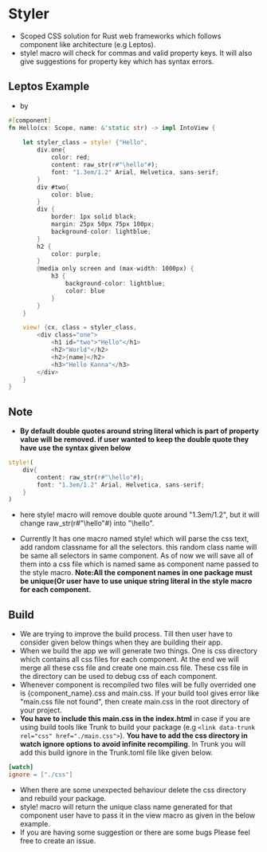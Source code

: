 # Styler
- Scoped CSS solution for Rust web frameworks which follows component like architecture (e.g Leptos).
- style! macro will check for commas and valid property keys. It will also give suggestions for property key which has syntax errors.

## Leptos Example
- by
```rust
#[component]
fn Hello(cx: Scope, name: &'static str) -> impl IntoView {
    
    let styler_class = style! {"Hello",
        div.one{
            color: red;
            content: raw_str(r#"\hello"#);
            font: "1.3em/1.2" Arial, Helvetica, sans-serif;
        }
        div #two{
            color: blue;
        }
        div {
            border: 1px solid black;
            margin: 25px 50px 75px 100px;
            background-color: lightblue;
        }
        h2 {
            color: purple;
        }
        @media only screen and (max-width: 1000px) {
            h3 {
                background-color: lightblue;
                color: blue
            }
        }
    }

    view! {cx, class = styler_class,
        <div class="one">
            <h1 id="two">"Hello"</h1>
            <h2>"World"</h2>
            <h2>{name}</h2>
            <h3>"Hello Kanna"</h3>
        </div>
    }
}
```

## Note
- **By default double quotes around string literal which is part of property value will be removed. if user wanted to keep the double quote they have use the syntax given below**
```rust
style!(
    div{
        content: raw_str(r#"\hello"#);
        font: "1.3em/1.2" Arial, Helvetica, sans-serif;
    }
)
```
- here style! macro will remove double quote around "1.3em/1.2", but it will change raw_str(r#"\hello"#) into "\hello".

- Currently It has one macro named style! which will parse the css text, add random classname for
all the selectors. this random class name will be same all selectors in same component. As of now we will save all of them into a css file which is named same as component name passed to the style macro. **Note:All the component names in one package must be unique(Or user have to use unique string literal in the style macro for each component.**

## Build
- We are trying to improve the build process. Till then user have to consider given below things when they are building their app.
- When we build the app we will generate two things. One is css directory which contains all css files for each component. At the end we will merge all these css file and create one main.css file. These css file in the directory can be used to debug css of each component.
- Whenever component is recompiled two files will be fully overrided one is {component_name}.css and main.css. If your build tool gives error like "main.css file not found", then create main.css in the root directory of your project.
- **You have to include this main.css in the index.html** in case if you are using build tools like Trunk to build your package (e.g ```<link data-trunk rel="css" href="./main.css">```). **You have to add the css directory in watch ignore options to avoid infinite recompiling**. In Trunk you will add this build ignore in the Trunk.toml file like given below.
```toml
[watch]
ignore = ["./css"]
```

- When there are some unexpected behaviour delete the css directory and rebuild your package.
- style! macro will return the unique class name generated for that component user have to pass it in the view macro as given in the below example.
- If you are having some suggestion or there are some bugs Please feel free to create an issue. 
